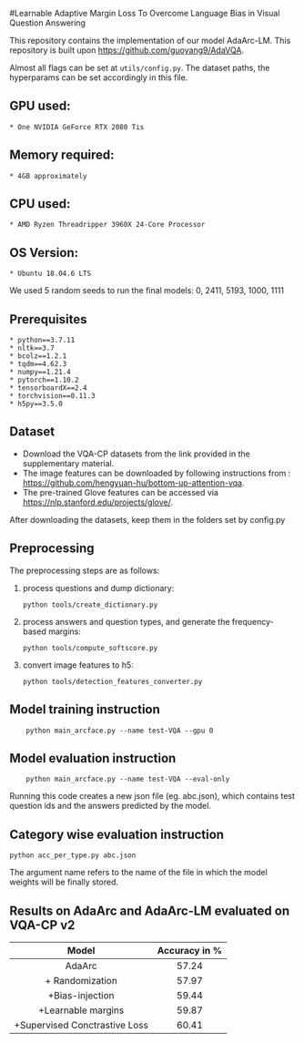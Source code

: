 #Learnable Adaptive Margin Loss To Overcome Language Bias in Visual Question Answering

This repository contains the implementation of our model AdaArc-LM.
This repository is built upon https://github.com/guoyang9/AdaVQA. 

Almost all flags can be set at `utils/config.py`. The dataset paths, the hyperparams can be set accordingly in this 
file.

## GPU used: 
	* One NVIDIA GeForce RTX 2080 Tis
	
## Memory required:
	* 4GB approximately
	
## CPU used:
	* AMD Ryzen Threadripper 3960X 24-Core Processor
	
## OS Version:
	* Ubuntu 18.04.6 LTS
	
We used 5 random seeds to run the final models: 0, 2411, 5193, 1000, 1111

## Prerequisites
    * python==3.7.11
    * nltk==3.7
    * bcolz==1.2.1
    * tqdm==4.62.3
    * numpy==1.21.4  
    * pytorch==1.10.2
    * tensorboardX==2.4
    * torchvision==0.11.3
    * h5py==3.5.0

## Dataset

* Download the VQA-CP datasets from the link provided in the supplementary material.
* The image features can be downloaded by following instructions from : https://github.com/hengyuan-hu/bottom-up-attention-vqa.
* The pre-trained Glove features can be accessed via https://nlp.stanford.edu/projects/glove/.

After downloading the datasets, keep them in the folders set by config.py

## Preprocessing

The preprocessing steps are as follows:

1. process questions and dump dictionary:
    ```
    python tools/create_dictionary.py
    ```

2. process answers and question types, and generate the frequency-based margins:
    ```
    python tools/compute_softscore.py
    ```
3. convert image features to h5:
    ```
    python tools/detection_features_converter.py 
    ```

## Model training instruction
```
    python main_arcface.py --name test-VQA --gpu 0
   ```
## Model evaluation instruction
```
    python main_arcface.py --name test-VQA --eval-only
   ```
Running this code creates a new json file (eg. abc.json), which contains test question ids and the
answers predicted by the model.

## Category wise evaluation instruction
```
python acc_per_type.py abc.json
```
The argument name refers to the name of the file in which the model weights will be finally stored.

## Results on AdaArc and AdaArc-LM evaluated on VQA-CP v2

| Model             		   | Accuracy  in %|
|:----------------------------:|:-------------:|
| AdaArc                       | 57.24         |
| + Randomization              | 57.97         |
| +Bias-injection              | 59.44         |
| +Learnable margins           | 59.87         |
| +Supervised Conctrastive Loss| 60.41         |
